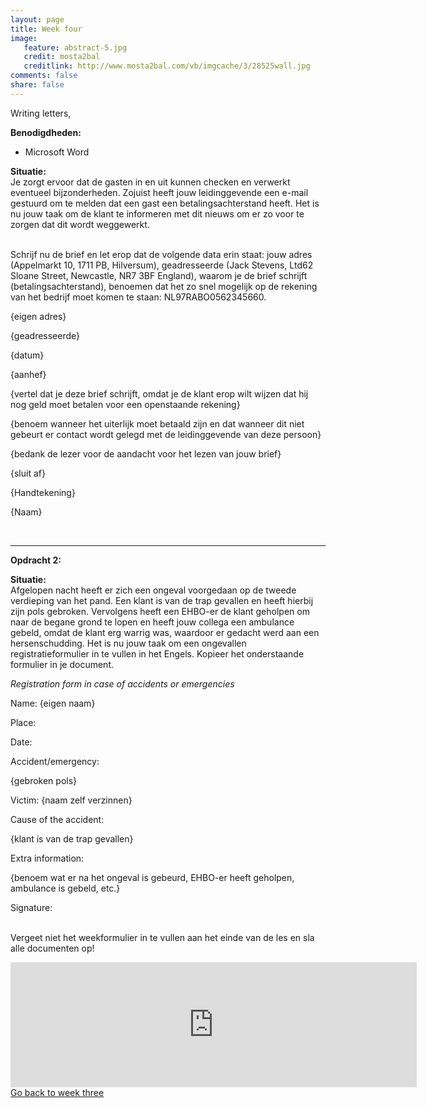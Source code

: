 ```yaml
---
layout: page 
title: Week four 
image: 
   feature: abstract-5.jpg
   credit: mosta2bal
   creditlink: http://www.mosta2bal.com/vb/imgcache/3/28525wall.jpg
comments: false
share: false
---
```

Writing letters,

<b>Benodigdheden:</b>
- Microsoft Word

<b>Situatie:</b>
<br>Je zorgt ervoor dat de gasten in en uit kunnen checken en verwerkt eventueel bijzonderheden. Zojuist heeft jouw leidinggevende een e-mail gestuurd om te melden dat een gast een betalingsachterstand heeft. Het is nu jouw taak om de klant te informeren met dit nieuws om er zo voor te zorgen dat dit wordt weggewerkt.

<br>Schrijf nu de brief en let erop dat de volgende data erin staat: jouw adres (Appelmarkt 10, 1711 PB, Hilversum), geadresseerde (Jack Stevens, Ltd62 Sloane Street, Newcastle, NR7 3BF England), waarom je de brief schrijft (betalingsachterstand), benoemen dat het zo snel mogelijk op de rekening van het bedrijf moet komen te staan: NL97RABO0562345660.

{eigen adres}

{geadresseerde}

{datum}

{aanhef}

{vertel dat je deze brief schrijft, omdat je de klant erop wilt wijzen dat hij nog geld moet betalen voor een openstaande rekening}

{benoem wanneer het uiterlijk moet betaald zijn en dat wanneer dit niet gebeurt er contact wordt gelegd met de leidinggevende van deze persoon}

{bedank de lezer voor de aandacht voor het lezen van jouw brief}

{sluit af}

{Handtekening}

{Naam}

<br>
<hr>

<b>Opdracht 2:</b>

<b>Situatie:</b>
<br>Afgelopen nacht heeft er zich een ongeval voorgedaan op de tweede verdieping van het pand. Een klant is van de trap gevallen en heeft hierbij zijn pols gebroken. Vervolgens heeft een EHBO-er de klant geholpen om naar de begane grond te lopen en heeft jouw collega een ambulance gebeld, omdat de klant erg warrig was, waardoor er gedacht werd aan een hersenschudding. Het is nu jouw taak om een ongevallen registratieformulier in te vullen in het Engels. Kopieer het onderstaande formulier in je document.

<i>Registration form in case of accidents or emergencies</i>

Name: {eigen naam}

Place:

Date:

Accident/emergency:

{gebroken pols}

Victim: {naam zelf verzinnen}

Cause of the accident:

{klant is van de trap gevallen}

Extra information:

{benoem wat er na het ongeval is gebeurd, EHBO-er heeft geholpen, ambulance is gebeld, etc.}

Signature: 


<br>Vergeet niet het weekformulier in te vullen aan het einde van de les en sla alle documenten op!

<iframe src="https://drive.google.com/embeddedfolderview?id=0BycjBNS3AKDWM2VweUJVS1pBc1U#list" width="650" height="200" frameborder="0"></iframe>


<div style="float: left"> 
<a href="{{ site.url }}/leisure-hospitality/project/week-3/" class="btn">Go back to week three</a>
</div>

<!-- <div style="float: right"> 
<a href="{{ site.url }}/leisure-hospitality/project/week-5/" class="btn">Go to week five</a>
</div> !-->